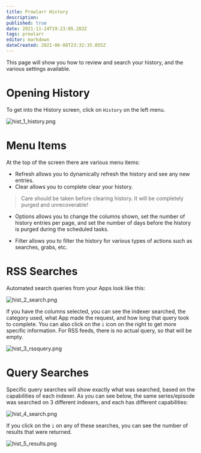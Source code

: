```yaml
---
title: Prowlarr History
description: 
published: true
date: 2021-11-24T19:23:05.283Z
tags: prowlarr
editor: markdown
dateCreated: 2021-06-08T23:32:35.055Z
---
```


This page will show you how to review and search your history, and the various settings available.

# Opening History

To get into the History screen, click on `History` on the left menu.

![hist_1_history.png](/assets/prowlarr/hist_1_history.png)

# Menu Items

At the top of the screen there are various menu items:

- Refresh allows you to dynamically refresh the history and see any new entries.
- Clear allows you to complete clear your history.

> Care should be taken before clearing history. It will be completely purged and unrecoverable!

- Options allows you to change the columns shown, set the number of history entries per page, and set the number of days before the history is purged during the scheduled tasks.

- Filter allows you to filter the history for various types of actions such as searches, grabs, etc.

# RSS Searches

Automated search queries from your Apps look like this:

![hist_2_search.png](/assets/prowlarr/hist_2_search.png)

If you have the columns selected, you can see the indexer searched, the category used, what App made the request, and how long that query took to complete. You can also click on the `i` icon on the right to get more specific information. For RSS feeds, there is no actual query, so that will be empty.

![hist_3_rssquery.png](/assets/prowlarr/hist_3_rssquery.png)

# Query Searches

Specific query searches will show exactly what was searched, based on the capabilities of each indexer. As you can see below, the same series/episode was searched on 3 different indexers, and each has different capabilities:

![hist_4_search.png](/assets/prowlarr/hist_4_search.png)

If you click on the `i` on any of these searches, you can see the number of results that were returned.

![hist_5_results.png](/assets/prowlarr/hist_5_results.png)
